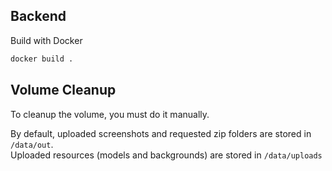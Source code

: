 ## Backend

Build with Docker
```bash
docker build .
```

## Volume Cleanup

To cleanup the volume, you must do it manually.

By default, uploaded screenshots and requested zip folders are stored in `/data/out`.  
Uploaded resources (models and backgrounds) are stored in `/data/uploads`
